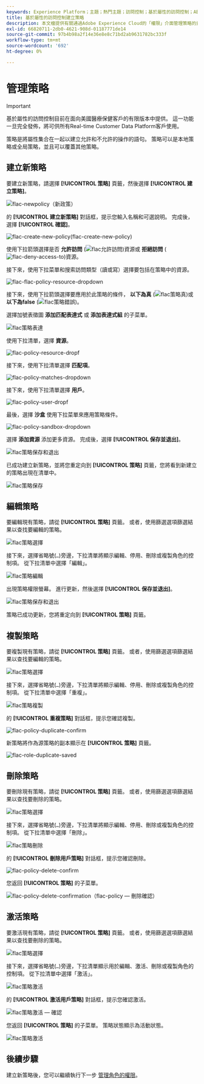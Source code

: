 ```yaml
---
keywords: Experience Platform；主題；熱門主題；訪問控制；基於屬性的訪問控制；ABAC
title: 基於屬性的訪問控制建立策略
description: 本文檔提供有關通過Adobe Experience Cloud的「權限」介面管理策略的資訊
exl-id: 66820711-2db0-4621-908d-01187771de14
source-git-commit: 97b4b98a2f14e36e8e8c71bd2ab9631782bc333f
workflow-type: tm+mt
source-wordcount: '692'
ht-degree: 0%

---
```


# 管理策略

>[!IMPORTANT]
>
>基於屬性的訪問控制目前在面向美國醫療保健客戶的有限版本中提供。 這一功能一旦完全發佈，將可供所有Real-time Customer Data Platform客戶使用。

策略是將屬性集合在一起以建立允許和不允許的操作的語句。 策略可以是本地策略或全局策略，並且可以覆蓋其他策略。

## 建立新策略

要建立新策略，請選擇 **[!UICONTROL 策略]** 頁籤，然後選擇 **[!UICONTROL 建立策略]**。

![flac-newpolicy（新政策）](../../images/flac-ui/flac-new-policy.png)

的 **[!UICONTROL 建立新策略]** 對話框，提示您輸入名稱和可選說明。 完成後，選擇 **[!UICONTROL 確認]**。

![flac-create-new-policy(flac-create-new-policy)](../../images/flac-ui/flac-create-new-policy.png)

使用下拉箭頭選擇是否 **允許訪問** (![flac允許訪問](../../images/flac-ui/flac-permit-access-to.png))資源或 **拒絕訪問** (![flac-deny-access-to](../../images/flac-ui/flac-deny-access-to.png))資源。

接下來，使用下拉菜單和搜索訪問類型（讀或寫）選擇要包括在策略中的資源。

![flac-flac-policy-resource-dropdown](../../images/flac-ui/flac-policy-resource-dropdown.png)

接下來，使用下拉箭頭選擇要應用於此策略的條件， **以下為真** (![flac策略真](../../images/flac-ui/flac-policy-true.png))或 **以下為false** (![flac策略錯誤](../../images/flac-ui/flac-policy-false.png))。

選擇加號表徵圖 **添加匹配表達式** 或 **添加表達式組** 的子菜單。

![flac策略表達](../../images/flac-ui/flac-policy-expression.png)

使用下拉清單，選擇 **資源**。

![flac-policy-resource-dropf](../../images/flac-ui/flac-policy-resource-dropdown-1.png)

接下來，使用下拉清單選擇 **匹配項**。

![flac-policy-matches-dropdown](../../images/flac-ui/flac-policy-matches-dropdown.png)

接下來，使用下拉清單選擇 **用戶**。

![flac-policy-user-dropf](../../images/flac-ui/flac-policy-user-dropdown.png)

最後，選擇 **沙盒** 使用下拉菜單來應用策略條件。

![flac-policy-sandbox-dropdown](../../images/flac-ui/flac-policy-sandboxes-dropdown.png)

選擇 **添加資源** 添加更多資源。 完成後，選擇 **[!UICONTROL 保存並退出]**。

![flac策略保存和退出](../../images/flac-ui/flac-policy-save-and-exit.png)

已成功建立新策略，並將您重定向到 **[!UICONTROL 策略]** 頁籤，您將看到新建立的策略出現在清單中。

![flac策略保存](../../images/flac-ui/flac-policy-saved.png)

## 編輯策略

要編輯現有策略，請從 **[!UICONTROL 策略]** 頁籤。 或者，使用篩選選項篩選結果以查找要編輯的策略。

![flac策略選擇](../../images/flac-ui/flac-policy-select.png)

接下來，選擇省略號(`…`)旁邊，下拉清單將顯示編輯、停用、刪除或複製角色的控制項。 從下拉清單中選擇「編輯」。

![flac策略編輯](../../images/flac-ui/flac-policy-edit.png)

出現策略權限螢幕。 進行更新，然後選擇 **[!UICONTROL 保存並退出]**。

![flac策略保存和退出](../../images/flac-ui/flac-policy-save-and-exit.png)

策略已成功更新，您將重定向到 **[!UICONTROL 策略]** 頁籤。

## 複製策略

要複製現有策略，請從 **[!UICONTROL 策略]** 頁籤。 或者，使用篩選選項篩選結果以查找要編輯的策略。

![flac策略選擇](../../images/flac-ui/flac-policy-select.png)

接下來，選擇省略號(`…`)旁邊，下拉清單將顯示編輯、停用、刪除或複製角色的控制項。 從下拉清單中選擇「重複」。

![flac策略複製](../../images/flac-ui/flac-policy-duplicate.png)

的 **[!UICONTROL 重複策略]** 對話框，提示您確認複製。

![flac-policy-duplicate-confirm](../../images/flac-ui/flac-duplicate-confirm.png)

新策略將作為源策略的副本顯示在 **[!UICONTROL 策略]** 頁籤。

![flac-role-duplicate-saved](../../images/flac-ui/flac-role-duplicate-saved.png)

## 刪除策略

要刪除現有策略，請從 **[!UICONTROL 策略]** 頁籤。 或者，使用篩選選項篩選結果以查找要刪除的策略。

![flac策略選擇](../../images/flac-ui/flac-policy-select.png)

接下來，選擇省略號(`…`)旁邊，下拉清單將顯示編輯、停用、刪除或複製角色的控制項。 從下拉清單中選擇「刪除」。

![flac策略刪除](../../images/flac-ui/flac-policy-delete.png)

的 **[!UICONTROL 刪除用戶策略]** 對話框，提示您確認刪除。

![flac-policy-delete-confirm](../../images/flac-ui/flac-policy-delete-confirm.png)

您返回 **[!UICONTROL 策略]** 的子菜單。

![flac-policy-delete-confirmation（flac-policy — 刪除確認）](../../images/flac-ui/flac-policy-delete-confirmation.png)

## 激活策略

要激活現有策略，請從 **[!UICONTROL 策略]** 頁籤。 或者，使用篩選選項篩選結果以查找要刪除的策略。

![flac策略選擇](../../images/flac-ui/flac-policy-select.png)

接下來，選擇省略號(`…`)旁邊，下拉清單顯示用於編輯、激活、刪除或複製角色的控制項。 從下拉清單中選擇「激活」。

![flac策略激活](../../images/flac-ui/flac-policy-delete.png)

的 **[!UICONTROL 激活用戶策略]** 對話框，提示您確認激活。

![flac策略激活 — 確認](../../images/flac-ui/flac-policy-activate-confirm.png)

您返回 **[!UICONTROL 策略]** 的子菜單。 策略狀態顯示為活動狀態。

![flac策略激活](../../images/flac-ui/flac-policy-activated.png)

## 後續步驟

建立新策略後，您可以繼續執行下一步 [管理角色的權限](permissions.md)。
